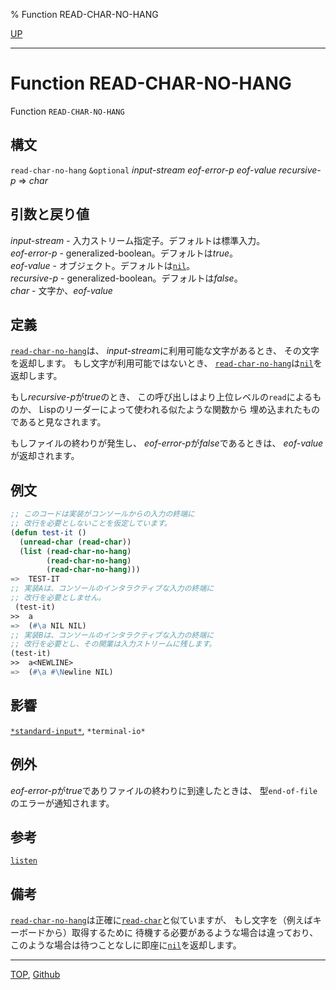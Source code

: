 % Function READ-CHAR-NO-HANG

[UP](21.2.html)  

---

# Function **READ-CHAR-NO-HANG**


Function `READ-CHAR-NO-HANG`


## 構文

`read-char-no-hang` `&optional`
 *input-stream* *eof-error-p* *eof-value* *recursive-p*
 => *char*


## 引数と戻り値

*input-stream* - 入力ストリーム指定子。デフォルトは標準入力。  
*eof-error-p* - generalized-boolean。デフォルトは*true*。  
*eof-value* - オブジェクト。デフォルトは[`nil`](5.3.nil-variable.html)。  
*recursive-p* - generalized-boolean。デフォルトは*false*。  
*char* - 文字か、*eof-value*


## 定義

[`read-char-no-hang`](21.2.read-char-no-hang.html)は、
*input-stream*に利用可能な文字があるとき、
その文字を返却します。
もし文字が利用可能ではないとき、
[`read-char-no-hang`](21.2.read-char-no-hang.html)は[`nil`](5.3.nil-variable.html)を返却します。

もし*recursive-p*が*true*のとき、
この呼び出しはより上位レベルの`read`によるものか、
Lispのリーダーによって使われる似たような関数から
埋め込まれたものであると見なされます。

もしファイルの終わりが発生し、
*eof-error-p*が*false*であるときは、
*eof-value*が返却されます。


## 例文

```lisp
;; このコードは実装がコンソールからの入力の終端に
;; 改行を必要としないことを仮定しています。
(defun test-it ()
  (unread-char (read-char))
  (list (read-char-no-hang) 
        (read-char-no-hang) 
        (read-char-no-hang)))
=>  TEST-IT
;; 実装Aは、コンソールのインタラクティブな入力の終端に
;; 改行を必要としません。
 (test-it)
>>  a
=>  (#\a NIL NIL)
;; 実装Bは、コンソールのインタラクティブな入力の終端に
;; 改行を必要とし、その開業は入力ストリームに残します。
(test-it)
>>  a<NEWLINE>
=>  (#\a #\Newline NIL)
```


## 影響

[`*standard-input*`](21.2.debug-io.html),
`*terminal-io*`


## 例外

*eof-error-p*が*true*でありファイルの終わりに到達したときは、
型`end-of-file`のエラーが通知されます。


## 参考

[`listen`](21.2.listen.html)


## 備考

[`read-char-no-hang`](21.2.read-char-no-hang.html)は正確に[`read-char`](21.2.read-char.html)と似ていますが、
もし文字を（例えばキーボードから）取得するために
待機する必要があるような場合は違っており、
このような場合は待つことなしに即座に[`nil`](5.3.nil-variable.html)を返却します。


---
[TOP](index.html),  [Github](https://github.com/nptcl/npt-japanese)

